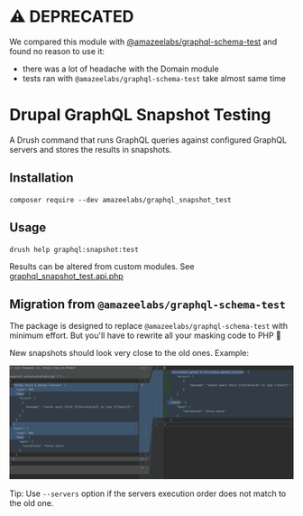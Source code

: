 # ⚠️ DEPRECATED

We compared this module with
[@amazeelabs/graphql-schema-test](https://www.npmjs.com/package/@amazeelabs/graphql-schema-test)
and found no reason to use it:

- there was a lot of headache with the Domain module
- tests ran with `@amazeelabs/graphql-schema-test` take almost same time

# Drupal GraphQL Snapshot Testing

A Drush command that runs GraphQL queries against configured GraphQL servers and
stores the results in snapshots.

## Installation

```shell
composer require --dev amazeelabs/graphql_snapshot_test
```

## Usage

```shell
drush help graphql:snapshot:test
```

Results can be altered from custom modules. See
[graphql_snapshot_test.api.php](graphql_snapshot_test.api.php)

## Migration from `@amazeelabs/graphql-schema-test`

The package is designed to replace `@amazeelabs/graphql-schema-test` with
minimum effort. But you'll have to rewrite all your masking code to PHP 😬

New snapshots should look very close to the old ones. Example:

![Old/new snapshot comparison](docs/migration-example.png)

Tip: Use `--servers` option if the servers execution order does not match to the
old one.
